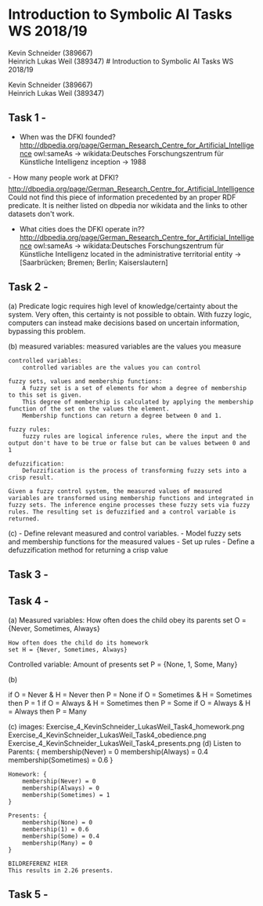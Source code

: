 ﻿# Introduction to Symbolic AI  Tasks WS 2018/19

Kevin Schneider (389667)  
Heinrich Lukas Weil (389347)  # Introduction to Symbolic AI  Tasks WS 2018/19

Kevin Schneider (389667)  
Heinrich Lukas Weil (389347)  

## Task 1 -

- When was the DFKI founded?
	http://dbpedia.org/page/German_Research_Centre_for_Artificial_Intelligence
	owl:sameAs -> wikidata:Deutsches Forschungszentrum für Künstliche Intelligenz
		inception -> 1988

- How many people work at DFKI?
	http://dbpedia.org/page/German_Research_Centre_for_Artificial_Intelligence
	Could not find this piece of information precedented by an proper RDF predicate. 
	It is neither listed on dbpedia nor wikidata and the links to other datasets don't work.


- What cities does the DFKI operate in??
	http://dbpedia.org/page/German_Research_Centre_for_Artificial_Intelligence
	owl:sameAs -> wikidata:Deutsches Forschungszentrum für Künstliche Intelligenz
		located in the administrative territorial entity ->	[Saarbrücken;
															Bremen;
															Berlin;
															Kaiserslautern]

## Task 2 -

(a) 
	Predicate logic requires high level of knowledge/certainty about the system. Very often, this certainty is not possible to obtain.
	With fuzzy logic, computers can instead make decisions based on uncertain information, bypassing this problem.

(b) 
	measured variables: 
		measured variables are the values you measure

	controlled variables:
		controlled variables are the values you can control

	fuzzy sets, values and membership functions: 
		A fuzzy set is a set of elements for whom a degree of membership to this set is given.
		This degree of membership is calculated by applying the membership function of the set on the values the element.
		Membership functions can return a degree between 0 and 1.

	fuzzy rules: 
		fuzzy rules are logical inference rules, where the input and the output don't have to be true or false but can be values between 0 and 1
	
	defuzzification:
		Defuzzification is the process of transforming fuzzy sets into a crisp result.

	Given a fuzzy control system, the measured values of measured variables are transformed using membership functions and integrated in fuzzy sets. The inference engine processes these fuzzy sets via fuzzy rules. The resulting set is defuzzified and a control variable is returned.

(c)
	- Define relevant measured and control variables. 
	- Model fuzzy sets and membership functions for the measured values
	- Set up rules
	- Define a defuzzification method for returning a crisp value
	
## Task 3 -

## Task 4 -

(a)
Measured variables: 
	How often does the child obey its parents
	set O = {Never, Sometimes, Always}

	How often does the child do its homework
	set H = {Never, Sometimes, Always}

Controlled variable:
	Amount of presents
	set P = {None, 1, Some, Many}

(b)

if O = Never & H = Never then 
	P = None
if O = Sometimes & H = Sometimes then 
	P = 1
if O = Always & H = Sometimes then 
	P = Some
if O = Always & H = Always then 
	P = Many

(c) 
	images:
		Exercise_4_KevinSchneider_LukasWeil_Task4_homework.png
		Exercise_4_KevinSchneider_LukasWeil_Task4_obedience.png
		Exercise_4_KevinSchneider_LukasWeil_Task4_presents.png
(d) 
	Listen to Parents: {
		membership(Never) = 0
		membership(Always) = 0.4
		membership(Sometimes) = 0.6
	}

	Homework: {
		membership(Never) = 0
		membership(Always) = 0
		membership(Sometimes) = 1
	}

	Presents: {
		membership(None) = 0
		membership(1) = 0.6
		membership(Some) = 0.4
		membership(Many) = 0
	}

	BILDREFERENZ HIER
	This results in 2.26 presents.

## Task 5 -